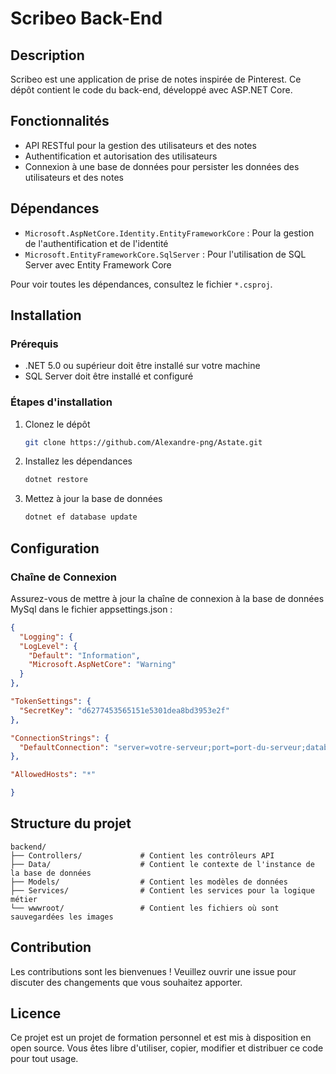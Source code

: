 # Scribeo Back-End

## Description
Scribeo est une application de prise de notes inspirée de Pinterest. Ce dépôt contient le code du back-end, développé avec ASP.NET Core.

## Fonctionnalités
- API RESTful pour la gestion des utilisateurs et des notes
- Authentification et autorisation des utilisateurs
- Connexion à une base de données pour persister les données des utilisateurs et des notes

## Dépendances
- `Microsoft.AspNetCore.Identity.EntityFrameworkCore` : Pour la gestion de l'authentification et de l'identité
- `Microsoft.EntityFrameworkCore.SqlServer` : Pour l'utilisation de SQL Server avec Entity Framework Core

Pour voir toutes les dépendances, consultez le fichier `*.csproj`.

## Installation

### Prérequis
- .NET 5.0 ou supérieur doit être installé sur votre machine
- SQL Server doit être installé et configuré

### Étapes d'installation

1. Clonez le dépôt
   ```bash
   git clone https://github.com/Alexandre-png/Astate.git
   
2. Installez les dépendances
   ```bash
   dotnet restore
   
3. Mettez à jour la base de données
   ```bash
   dotnet ef database update

## Configuration
### Chaîne de Connexion
Assurez-vous de mettre à jour la chaîne de connexion à la base de données MySql dans le fichier appsettings.json :

  ```json
{
    "Logging": {
    "LogLevel": {
      "Default": "Information",
      "Microsoft.AspNetCore": "Warning"
    }
  },

  "TokenSettings": {
    "SecretKey": "d6277453565151e5301dea8bd3953e2f"
  },

  "ConnectionStrings": {
    "DefaultConnection": "server=votre-serveur;port=port-du-serveur;database= la-base-de-donnée;user= votre-utilisateur;password=mot-de-passe-de-l'utilisateur"
  },
  
  "AllowedHosts": "*"
  
}
```
## Structure du projet 
```
backend/
├── Controllers/             # Contient les contrôleurs API
├── Data/                    # Contient le contexte de l'instance de la base de données
├── Models/                  # Contient les modèles de données
├── Services/                # Contient les services pour la logique métier
└── wwwroot/                 # Contient les fichiers où sont sauvegardées les images
```

## Contribution
Les contributions sont les bienvenues ! Veuillez ouvrir une issue pour discuter des changements que vous souhaitez apporter.

## Licence
Ce projet est un projet de formation personnel et est mis à disposition en open source. Vous êtes libre d'utiliser, copier, modifier et distribuer ce code pour tout usage.


